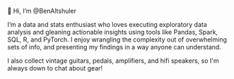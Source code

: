 👋 Hi, I’m @BenAltshuler


I’m a data and stats enthusiast who loves executing exploratory data analysis and gleaning actionable insights using tools like Pandas, Spark, SQL, R, and PyTorch.
I enjoy wrangling the complexity out of overwhelming sets of info, and presenting my findings in a way anyone can understand. 

I also collect vintage guitars, pedals, amplifiers, and hifi speakers, so I'm always down to chat about gear! 

<!---
BenAltshuler/BenAltshuler is a ✨ special ✨ repository because its `README.md` (this file) appears on your GitHub profile.
You can click the Preview link to take a look at your changes.
--->
